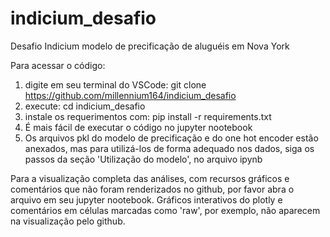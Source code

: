 # indicium_desafio
Desafio Indicium modelo de precificação de aluguéis em Nova York

Para acessar o código:
1. digite em seu terminal do VSCode:
   git clone https://github.com/millennium164/indicium_desafio
2. execute:
   cd indicium_desafio
3. instale os requerimentos com:
   pip install -r requirements.txt
4. É mais fácil de executar o código no jupyter nootebook
5. Os arquivos pkl do modelo de precificação e do one hot encoder estão anexados, mas para utilizá-los de forma adequado nos dados,
   siga os passos da seção 'Utilização do modelo', no arquivo ipynb

Para a visualização completa das análises, com recursos gráficos e comentários que não foram renderizados no github, por favor abra o arquivo em seu jupyter nootebook.
Gráficos interativos do plotly e comentários em células marcadas como 'raw', por exemplo, não aparecem na visualização pelo github.
